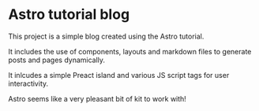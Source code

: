# Astro tutorial blog

This project is a simple blog created using the Astro tutorial.

It includes the use of components, layouts and markdown files to generate posts and pages dynamically.

It inlcudes a simple Preact island and various JS script tags for user interactivity.

Astro seems like a very pleasant bit of kit to work with!
